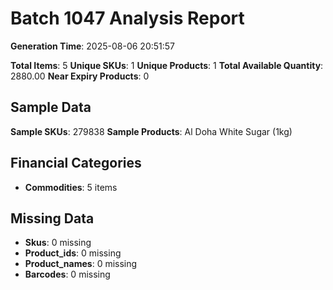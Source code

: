 # Batch 1047 Analysis Report

**Generation Time**: 2025-08-06 20:51:57

**Total Items**: 5
**Unique SKUs**: 1
**Unique Products**: 1
**Total Available Quantity**: 2880.00
**Near Expiry Products**: 0

## Sample Data
**Sample SKUs**: 279838
**Sample Products**: Al Doha White Sugar (1kg)

## Financial Categories
- **Commodities**: 5 items

## Missing Data
- **Skus**: 0 missing
- **Product_ids**: 0 missing
- **Product_names**: 0 missing
- **Barcodes**: 0 missing
